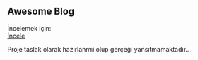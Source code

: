 ## Awesome Blog 

İncelemek için:
<br>
<a href="https://blogmb.netlify.app">İncele</a>

Proje taslak olarak hazırlanmıi olup gerçeği yansıtmamaktadır...
